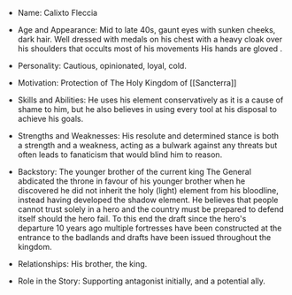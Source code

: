 - Name: Calixto Fleccia

- Age and Appearance: Mid to late 40s, gaunt eyes with sunken cheeks, dark hair. Well dressed with medals on his chest with a heavy cloak over his shoulders that occults most of his movements His hands are gloved .

- Personality: Cautious, opinionated, loyal, cold.

- Motivation: Protection of The Holy Kingdom of [[Sancterra]]

- Skills and Abilities: He uses his element conservatively as it is a cause of shame to him, but he also believes in using every tool at his disposal to achieve his goals.

- Strengths and Weaknesses: His resolute and determined stance is both a strength and a weakness, acting as a bulwark against any threats but often leads to fanaticism that would blind him to reason.

- Backstory: The younger brother of the current king The General abdicated the throne in favour of his younger brother when he discovered he did not inherit the holy (light) element from his bloodline, instead having developed the shadow element. He believes that people cannot trust solely in a hero and the country must be prepared to defend itself should the hero fail. To this end the draft since the hero's departure 10 years ago multiple fortresses have been constructed at the entrance to the badlands and drafts have been issued throughout the kingdom. 

- Relationships: His brother, the king.

- Role in the Story: Supporting antagonist initially, and a potential ally.
